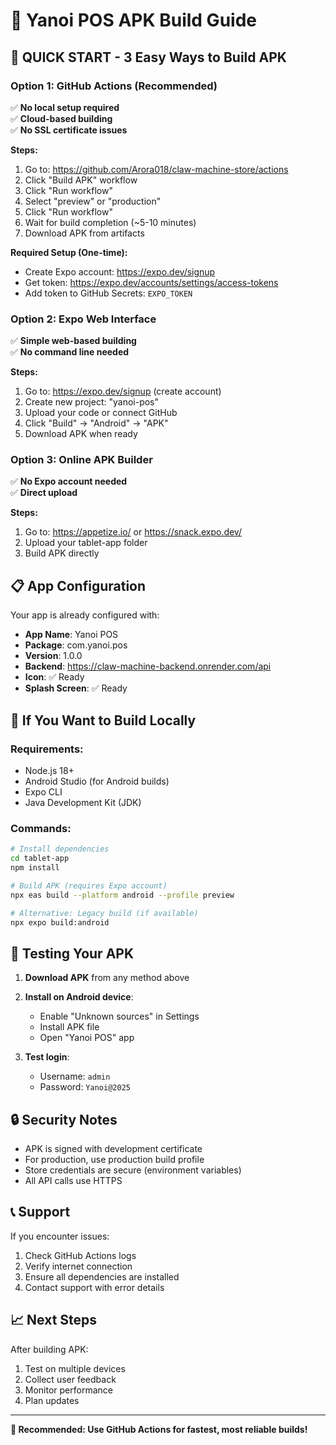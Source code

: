# 📱 Yanoi POS APK Build Guide

## 🚀 **QUICK START - 3 Easy Ways to Build APK**

### **Option 1: GitHub Actions (Recommended)**
✅ **No local setup required**  
✅ **Cloud-based building**  
✅ **No SSL certificate issues**  

**Steps:**
1. Go to: https://github.com/Arora018/claw-machine-store/actions
2. Click "Build APK" workflow
3. Click "Run workflow"
4. Select "preview" or "production"
5. Click "Run workflow"
6. Wait for build completion (~5-10 minutes)
7. Download APK from artifacts

**Required Setup (One-time):**
- Create Expo account: https://expo.dev/signup
- Get token: https://expo.dev/accounts/settings/access-tokens
- Add token to GitHub Secrets: `EXPO_TOKEN`

### **Option 2: Expo Web Interface**
✅ **Simple web-based building**  
✅ **No command line needed**  

**Steps:**
1. Go to: https://expo.dev/signup (create account)
2. Create new project: "yanoi-pos"
3. Upload your code or connect GitHub
4. Click "Build" → "Android" → "APK"
5. Download APK when ready

### **Option 3: Online APK Builder**
✅ **No Expo account needed**  
✅ **Direct upload**  

**Steps:**
1. Go to: https://appetize.io/ or https://snack.expo.dev/
2. Upload your tablet-app folder
3. Build APK directly

## 📋 **App Configuration**

Your app is already configured with:
- **App Name**: Yanoi POS
- **Package**: com.yanoi.pos
- **Version**: 1.0.0
- **Backend**: https://claw-machine-backend.onrender.com/api
- **Icon**: ✅ Ready
- **Splash Screen**: ✅ Ready

## 🔧 **If You Want to Build Locally**

### **Requirements:**
- Node.js 18+
- Android Studio (for Android builds)
- Expo CLI
- Java Development Kit (JDK)

### **Commands:**
```bash
# Install dependencies
cd tablet-app
npm install

# Build APK (requires Expo account)
npx eas build --platform android --profile preview

# Alternative: Legacy build (if available)
npx expo build:android
```

## 📱 **Testing Your APK**

1. **Download APK** from any method above
2. **Install on Android device**:
   - Enable "Unknown sources" in Settings
   - Install APK file
   - Open "Yanoi POS" app

3. **Test login**:
   - Username: `admin`
   - Password: `Yanoi@2025`

## 🔒 **Security Notes**

- APK is signed with development certificate
- For production, use production build profile
- Store credentials are secure (environment variables)
- All API calls use HTTPS

## 📞 **Support**

If you encounter issues:
1. Check GitHub Actions logs
2. Verify internet connection
3. Ensure all dependencies are installed
4. Contact support with error details

## 📈 **Next Steps**

After building APK:
1. Test on multiple devices
2. Collect user feedback
3. Monitor performance
4. Plan updates

---

**🎯 Recommended: Use GitHub Actions for fastest, most reliable builds!** 